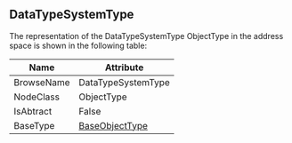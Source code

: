 <!-- objecttype -->
## DataTypeSystemType
  
The representation of the DataTypeSystemType ObjectType in the address space is shown in the following table:  

|Name|Attribute|
|---|---|
|BrowseName|DataTypeSystemType|
|NodeClass|ObjectType|
|IsAbtract|False|
|BaseType|[BaseObjectType](../../../Part5/ObjectTypes/BaseObjectType/readme.md)|

